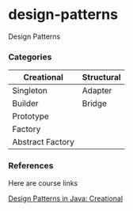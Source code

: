 # design-patterns
Design Patterns

### Categories

 Creational    |   Structural   |
 ----------    | ------------   |
 Singleton     | Adapter        |
 Builder       | Bridge         |
 Prototype     |
 Factory       |
 Abstract Factory  |

### References

Here are course links

[Design Patterns in Java: Creational](https://www.pluralsight.com/courses/design-patterns-java-creational)

